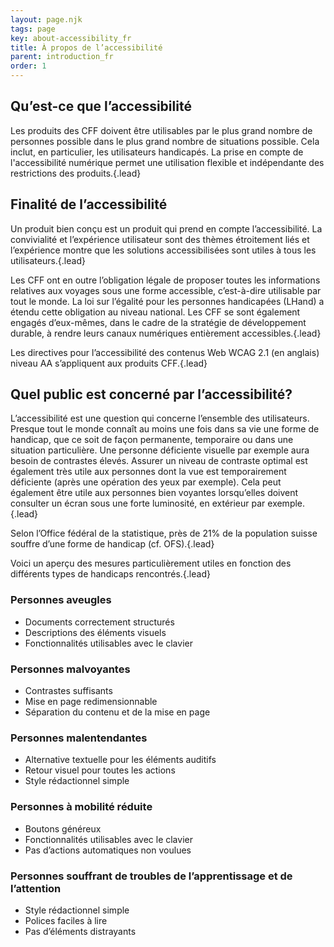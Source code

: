 ```yaml
---
layout: page.njk
tags: page
key: about-accessibility_fr
title: À propos de l’accessibilité
parent: introduction_fr
order: 1
---
```


## Qu’est-ce que l’accessibilité
Les produits des CFF doivent être utilisables par le plus grand nombre de personnes possible dans le plus grand nombre de situations possible. Cela inclut, en particulier, les utilisateurs handicapés. La prise en compte de l'accessibilité numérique permet une utilisation flexible et indépendante des restrictions des produits.{.lead}

## Finalité de l’accessibilité
Un produit bien conçu est un produit qui prend en compte l’accessibilité. La convivialité et l’expérience utilisateur sont des thèmes étroitement liés et l’expérience montre que les solutions accessibilisées sont utiles à tous les utilisateurs.{.lead}

Les CFF ont en outre l’obligation légale de proposer toutes les informations relatives aux voyages sous une forme accessible, c’est-à-dire utilisable par tout le monde. La  <sbb-link variant="inline" type="button" target="_blank" href="https://www.admin.ch/opc/fr/classified-compilation/20002658/index.html">loi sur l’égalité pour les personnes handicapées</sbb-link> (LHand) a étendu cette obligation au niveau national. Les CFF se sont également engagés d’eux-mêmes, dans le cadre de la  <sbb-link variant="inline" type="button" target="_blank" href="https://company.sbb.ch/fr/entreprise/responsabilites/developpement-durable/engagement-developpement-durable.html">stratégie de développement durable</sbb-link>, à rendre leurs canaux numériques entièrement accessibles.{.lead}

Les directives pour l’accessibilité des contenus Web <sbb-link variant="inline" type="button" target="_blank" href="https://www.w3.org/TR/WCAG21">WCAG 2.1</sbb-link> (en anglais) niveau AA s’appliquent aux produits CFF.{.lead}

## Quel public est concerné par l’accessibilité?
L’accessibilité est une question qui concerne l’ensemble des utilisateurs. Presque tout le monde connaît au moins une fois dans sa vie une forme de handicap, que ce soit de façon permanente, temporaire ou dans une situation particulière. Une personne déficiente visuelle par exemple aura besoin de contrastes élevés. Assurer un niveau de contraste optimal est également très utile aux personnes dont la vue est temporairement déficiente (après une opération des yeux par exemple). Cela peut également être utile aux personnes bien voyantes lorsqu’elles doivent consulter un écran sous une forte luminosité, en extérieur par exemple.{.lead}

Selon l’Office fédéral de la statistique, près de <sbb-link variant="inline" type="button" target="_blank" href="https://www.bfs.admin.ch/bfs/fr/home/statistiques/situation-economique-sociale-population/egalite-personnes-handicapees/handicapees.html">21% de la population suisse</sbb-link> souffre d’une forme de handicap (cf. OFS).{.lead}

Voici un aperçu des mesures particulièrement utiles en fonction des différents types de handicaps rencontrés.{.lead}

### Personnes aveugles
* Documents correctement structurés
* Descriptions des éléments visuels
* Fonctionnalités utilisables avec le clavier 

### Personnes malvoyantes
* Contrastes suffisants
* Mise en page redimensionnable
* Séparation du contenu et de la mise en page

### Personnes malentendantes
* Alternative textuelle pour les éléments auditifs
* Retour visuel pour toutes les actions
* Style rédactionnel simple

### Personnes à mobilité réduite
* Boutons généreux
* Fonctionnalités utilisables avec le clavier
* Pas d’actions automatiques non voulues

### Personnes souffrant de troubles de l’apprentissage et de l’attention
* Style rédactionnel simple
* Polices faciles à lire
* Pas d’éléments distrayants